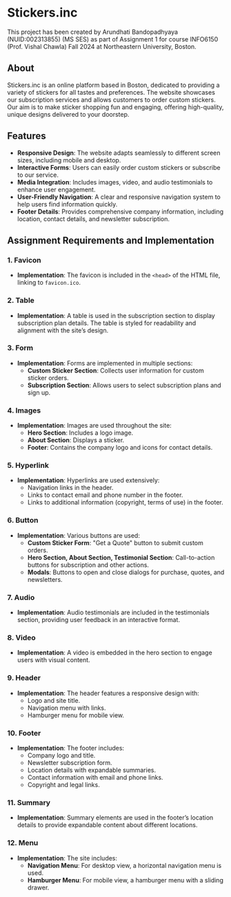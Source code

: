 # Stickers.inc

This project has been created by Arundhati Bandopadhyaya (NUID:002313855) (MS SES) as part of Assignment 1 for course INFO6150 (Prof. Vishal Chawla) Fall 2024 at Northeastern University, Boston.

## About

Stickers.inc is an online platform based in Boston, dedicated to providing a variety of stickers for all tastes and preferences. The website showcases our subscription services and allows customers to order custom stickers. Our aim is to make sticker shopping fun and engaging, offering high-quality, unique designs delivered to your doorstep.

## Features

- **Responsive Design**: The website adapts seamlessly to different screen sizes, including mobile and desktop.
- **Interactive Forms**: Users can easily order custom stickers or subscribe to our service.
- **Media Integration**: Includes images, video, and audio testimonials to enhance user engagement.
- **User-Friendly Navigation**: A clear and responsive navigation system to help users find information quickly.
- **Footer Details**: Provides comprehensive company information, including location, contact details, and newsletter subscription.

## Assignment Requirements and Implementation

### 1. **Favicon**
   - **Implementation**: The favicon is included in the `<head>` of the HTML file, linking to `favicon.ico`.

### 2. **Table**
   - **Implementation**: A table is used in the subscription section to display subscription plan details. The table is styled for readability and alignment with the site’s design.

### 3. **Form**
   - **Implementation**: Forms are implemented in multiple sections:
     - **Custom Sticker Section**: Collects user information for custom sticker orders.
     - **Subscription Section**: Allows users to select subscription plans and sign up.

### 4. **Images**
   - **Implementation**: Images are used throughout the site:
     - **Hero Section**: Includes a logo image.
     - **About Section**: Displays a sticker.
     - **Footer**: Contains the company logo and icons for contact details.

### 5. **Hyperlink**
   - **Implementation**: Hyperlinks are used extensively:
     - Navigation links in the header.
     - Links to contact email and phone number in the footer.
     - Links to additional information (copyright, terms of use) in the footer.

### 6. **Button**
   - **Implementation**: Various buttons are used:
     - **Custom Sticker Form**: "Get a Quote" button to submit custom orders.
     - **Hero Section, About Section, Testimonial Section**: Call-to-action buttons for subscription and other actions.
     - **Modals**: Buttons to open and close dialogs for purchase, quotes, and newsletters.

### 7. **Audio**
   - **Implementation**: Audio testimonials are included in the testimonials section, providing user feedback in an interactive format.

### 8. **Video**
   - **Implementation**: A video is embedded in the hero section to engage users with visual content.

### 9. **Header**
   - **Implementation**: The header features a responsive design with:
     - Logo and site title.
     - Navigation menu with links.
     - Hamburger menu for mobile view.

### 10. **Footer**
   - **Implementation**: The footer includes:
     - Company logo and title.
     - Newsletter subscription form.
     - Location details with expandable summaries.
     - Contact information with email and phone links.
     - Copyright and legal links.

### 11. **Summary**
   - **Implementation**: Summary elements are used in the footer’s location details to provide expandable content about different locations.

### 12. **Menu**
   - **Implementation**: The site includes:
     - **Navigation Menu**: For desktop view, a horizontal navigation menu is used.
     - **Hamburger Menu**: For mobile view, a hamburger menu with a sliding drawer.
